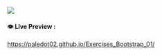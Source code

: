 ![][img_1]

[img_1]: ./images/screenshot_1.png

#### :eye: Live Preview :
https://paledot02.github.io/Exercises_Bootstrap_01/
